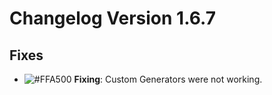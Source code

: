 # Changelog Version 1.6.7

## Fixes

- ![#FFA500](https://via.placeholder.com/15/FFA500/000000?text=+) **Fixing**: Custom Generators were not working.
